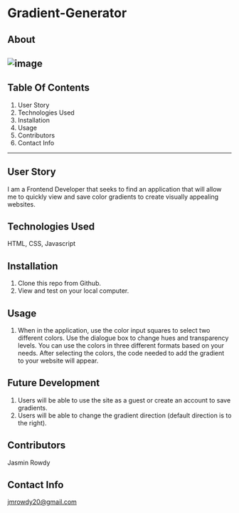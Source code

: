 
# Gradient-Generator
## About
![image](https://user-images.githubusercontent.com/58674083/88442088-26c4f880-cde1-11ea-92bc-b19eb3a51394.png)
--------------------------
## Table Of Contents
1. User Story
2. Technologies Used
3. Installation
4. Usage
5. Contributors
6. Contact Info
----------------------------
## User Story
I am a Frontend Developer that seeks to find an application that will allow me to quickly view and save color gradients to create visually appealing websites.
## Technologies Used
HTML, CSS, Javascript
## Installation
1. Clone this repo from Github.
2. View and test on your local computer.
## Usage
1. When in the application, use the color input squares to select two different colors. Use the dialogue box to change hues and transparency levels. You can use the colors in three different formats based on your needs. After selecting the colors, the code needed to add the gradient to your website will appear.
## Future Development
1. Users will be able to use the site as a guest or create an account to save gradients.
2. Users will be able to change the gradient direction (default direction is to the right).
## Contributors
Jasmin Rowdy
## Contact Info
jmrowdy20@gmail.com